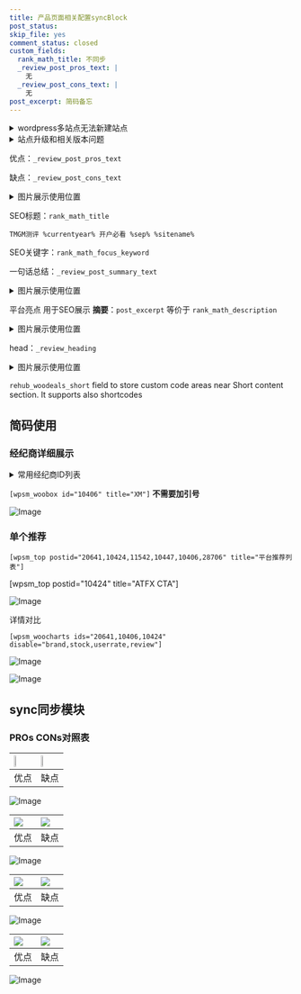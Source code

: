```yaml
---
title: 产品页面相关配置syncBlock
post_status: 
skip_file: yes
comment_status: closed
custom_fields:
  rank_math_title: 不同步
  _review_post_pros_text: |
    无
  _review_post_cons_text: |
    无
post_excerpt: 简码备忘
---
```

<details><summary>wordpress多站点无法新建站点</summary>

<li>和报错需要清理cookies一样的原因</li>
<li>wp-config.php里面<code>define( 'SUBDOMAIN_INSTALL', false );//子域名安装</code></li>
<li>新建子站点是用<code>define( 'SUBDOMAIN_INSTALL', true);//子域名安装</code> 完成以后，改成<code>false</code></li>
</details>

<details><summary>站点升级和相关版本问题</summary>

<p>wordpress：5.9.9
woocommerce：7.5.1
出现问题的地方：主题选项里面>><strong>Product layout >>compact style</strong></p>
<p>如何出现没有用过的字段 导致无法保存。先导出配置 然后进行修改，后面再次恢复即可。</p>
<p>出现部分字段无法显示时，需要返回默认布局后，对产品进行保存就好了。</p>
<p></p>
</details>

优点：`_review_post_pros_text`

缺点：`_review_post_cons_text`

<details><summary>图片展示使用位置</summary>

<img src="https://prod-files-secure.s3.us-west-2.amazonaws.com/39ed1227-6d7d-4570-be36-9ccd4a2c4241/f51d3d83-55d4-4bdf-9604-f37ec77ab556/Untitled.png?X-Amz-Algorithm=AWS4-HMAC-SHA256&X-Amz-Content-Sha256=UNSIGNED-PAYLOAD&X-Amz-Credential=ASIAZI2LB466RUIRBXJJ%2F20250522%2Fus-west-2%2Fs3%2Faws4_request&X-Amz-Date=20250522T225522Z&X-Amz-Expires=3600&X-Amz-Security-Token=IQoJb3JpZ2luX2VjECYaCXVzLXdlc3QtMiJHMEUCIEJOB9l7lfQXIhRyJbNfnK0yWU1rkXRkjCjWFIBP%2BBtcAiEAozKf6EWVUyDoUEf5j24HhLjwl%2FwjimfDSbG%2BWYMPDxUqiAQI3%2F%2F%2F%2F%2F%2F%2F%2F%2F%2F%2FARAAGgw2Mzc0MjMxODM4MDUiDEhPVhpZSwmfnVNp5ircA93Z7F1bAQ2%2BSvtwuvlDBZw0y5WJZji%2FFT9b2pK%2FIE3IrRW2KRBhm%2ByZVgiXMWOPURN8B0gQ3m9s0pTsORnL6oW6ZY4P6XHZa4xXUckbVXvetiZx%2BRAB2FkuemydRqmn43DgGEAmfY%2FBBR6a6Wz7%2FXKrd2djLvZRS3FPcZvn3Mp4MAq8D%2Br7%2FQNKRwj47T%2BBeKdGsBSPJnkqOU8jLJZ1jbv9V6j3mZ9IVPMRDRFnpmu8JgSQg0BMGxCzfZZ3Sh7L9ipyE5od8nGFVS39q3uLXyi4zQltLhnQxu5zCgcBzLA1JS1z2%2Boi521rW3eLcIvS8EB2QC25HfGDlF5hVCDJyvwGWNqyy1oyo%2BiIf0nuXLGynOEN0%2BwwDUpEq2tf0U21mHIsqwEU1W4FKLo2ZP%2FtPcjsuGofobyk6TwsjNUh0JU9s1oWwQanXGeclnPUEcHcQfLR3tJbj4RYeM5X2sND9zIcSaru5Rs8pRfQYLAFUDtq%2BThlXK4Rb%2B3ubPNS2ChYcr2NO0mjSF%2BOpgt0%2BXV4FyHzfAdQsIlFxmQpHytqnYXzD%2BEhMBQ%2BFjzgbiPVIbBoHIrnAucnvc9gDxzGnSj7SR0kwwnT7zC5MsJwSghG%2BqU66QaJzlliDsASn6rEMNKtvsEGOqUB3OyD4xRvylbHuarrMzMANUSQjP6tqTrxqylqV5Bhc7X2fpID%2FnjDzIck9ckbBESimZDQOxOlrwXv44PJtbEJKsQbZD7E57bqjYky7giUH%2FlB4oKRzP4qynU3V5xW6vf6Tin%2BU4IhmyD4qfbjYColrvL9OunMY3uZTKJZGi2bPtnfde3cFP2u3ULEqKA9eKBNX4iKz6pXbGb49UXkhXLnIcOe6IFL&X-Amz-Signature=b2c6eae01b48fa0ea061c312f448beb455373a717a5092faee0acf54e0bcd1db&X-Amz-SignedHeaders=host&x-id=GetObject" alt="Image">
</details>

SEO标题：`rank_math_title`

`TMGM测评 %currentyear% 开户必看 %sep% %sitename%`

SEO关键字：`rank_math_focus_keyword`

一句话总结：`_review_post_summary_text`

<details><summary>图片展示使用位置</summary>

<img src="https://prod-files-secure.s3.us-west-2.amazonaws.com/39ed1227-6d7d-4570-be36-9ccd4a2c4241/4b96a922-296c-4f4e-8630-d1c870cbce01/Untitled.png?X-Amz-Algorithm=AWS4-HMAC-SHA256&X-Amz-Content-Sha256=UNSIGNED-PAYLOAD&X-Amz-Credential=ASIAZI2LB4662YTPEVQF%2F20250522%2Fus-west-2%2Fs3%2Faws4_request&X-Amz-Date=20250522T225523Z&X-Amz-Expires=3600&X-Amz-Security-Token=IQoJb3JpZ2luX2VjECYaCXVzLXdlc3QtMiJHMEUCIQCq00oDEC%2BUdc3%2BjyAQUezM8bbiomXe%2FwaFxFYIOlbNQwIgKfmA%2BdxRG%2Ba%2Fd5HURThJgUnrMaFBdE3z6AcWzOCZNJwqiAQI3%2F%2F%2F%2F%2F%2F%2F%2F%2F%2F%2FARAAGgw2Mzc0MjMxODM4MDUiDPYxjrlPYmKGxlSw8ircAxYqan2lv%2FkbQtA7CKVMO8A96j7fiHrRHknw73sa9rqKn6uBF3CdCr6KFOtoiJXi%2B931L8STjIDcj5YGpHRETwBDTB1e3HV4SuaAHo1rrNsXBgVBkMlhLSdpm6metlZDdZtOTYb7LlOAeIHfOL%2BFFgO6OCihZDM7AcfwxmkbHaOCS35GB8Ejc3vl4pFCyCbD2OTVaox9o%2B6SQMwahQk5W0Mt2LynF00sKRV0jA3CnnoaYjDkHhbfY4h%2Bp2pBF7vrVkNhEyDkXh0ZeDMGCSbR6t834lvgVhhoXlPMhBsTqRhtUcqJkTFhSkZP4HpOzwgQ01e4NQaycKzDfh0DpqQSUYDA3fK2tjgrhJQmEGTet0tQzUfBJRFjf6DB8HHVOi7nehtQLOW484%2BaCe2xgPbiO7PAKXW3R585sHFDidp8LJHCkW73QXUBZDV0rr3i7HblDc%2BXs1vpX2rsu1MZifNFEETbvHz63tBkmw2aJgAeuckka3qyf%2FCAzbahTktNVPk%2FYjXuV7w6jwOBatpIGgvig60ypbphx02ozHiTuKLkwFoPTExg0P2xwusyNch3cqro4LFAnFcAVomg0gHLhVDBocnRPUC49TtV%2BKv%2BAA%2F5yFpIAfGYOoDrqPGOWI9rMN6tvsEGOqUBHfeuH4CV4VuGTbWlGoRirSWqj1wLsnvSrTT6M4zid0hmF8%2BQ8vbPu3DXXCIyUvUJNqdK6ya16fj13igTvnEuGnjtEXeRih35Bz5dnLcO1MXvDWsI%2BmPeWL7DpHSvYyFECBLXidVZp3OWqZu6DwQl8F%2FMtfnek4iKwLMyIW9gM0UWq2WpdrTI5T8AU24fy4Fc7vUWodguGWT9oE7YRyhzrUCkRwY5&X-Amz-Signature=891b7587b9212793fcb6aaa82857d27f6aa90c1e6c45f5adc8f4bc8b998cfd24&X-Amz-SignedHeaders=host&x-id=GetObject" alt="Image">
</details>

平台亮点 用于SEO展示 **摘要**：`post_excerpt`  等价于 `rank_math_description`

<details><summary>图片展示使用位置</summary>

<img src="https://prod-files-secure.s3.us-west-2.amazonaws.com/39ed1227-6d7d-4570-be36-9ccd4a2c4241/1ee11f63-b60a-4dfe-a7a7-d58ff23b5d88/Untitled.png?X-Amz-Algorithm=AWS4-HMAC-SHA256&X-Amz-Content-Sha256=UNSIGNED-PAYLOAD&X-Amz-Credential=ASIAZI2LB4662BRZAORW%2F20250522%2Fus-west-2%2Fs3%2Faws4_request&X-Amz-Date=20250522T225523Z&X-Amz-Expires=3600&X-Amz-Security-Token=IQoJb3JpZ2luX2VjECYaCXVzLXdlc3QtMiJHMEUCID0MFizRYghUpPqLT1yqneLh5UcSaLyhqoGmUASrN%2FvLAiEA5hHdB1HxGTqPMcSDuYXuj9rsg9rM3NOHO%2F%2B8nq6fhoAqiAQI3%2F%2F%2F%2F%2F%2F%2F%2F%2F%2F%2FARAAGgw2Mzc0MjMxODM4MDUiDO8CEEzgLSIj2hgCnircAzgx89AJsYoNxgVTUQrdLLBXAfO4frk6S%2F%2BCVaSM5y8zXKNPRAAr2qYpVkmiIWWgG0F0D4AyJ%2BO0YXnP5oCeCM1BPCP9Y%2FpkXCel%2FBHyYm5YuH67vs4KTcIzsp4gXY0hnq3E2egiOjrep3MV3dKAaQIYGI1wRTDGwQaV0SG8Znx%2BAry%2FF9PxYt5XhiuMJbNNHlgmNSKKYmxKiu3cdeAe6Q99tD1iZ5YKkCIOs1SsoqqweVYUFF2JxliXEnpIwYaOTuIRM1zOZbMAVfOtWzcUXlytr8nljZQ%2FxeCtXey5BtBjUkgYz6ZL%2FQNnnCAoFxx8EErGECN88q0JKKUCRGiaWeifhLc1BvWgaiwrH1GLkXgyMj1MHSkwFmO3yikmX91OToHD5xRLJ64ef6mQK0%2Bk%2BRsoRBA8cnXEAlMRtXaklGHbRBTbJ%2F%2BrFq%2BQYugEQplGo0QNSPb%2FiMKDScbRye6W1GtUwVZvj8rijMGwn6ltR3s%2FNwD3L1LWV%2Fm9sXpQD8SY3COm38ELNjx90BbG4%2B7vLhvI99%2Fdtmh8gJkb2Tkf3guzGxyc%2FAeupF3o6CNdnIpbt5XzmIL%2BBOADMfQ5YaafbqYB56qRdWZjS3wDfF45TblduE3icFFMMJB%2Fr0EBMLitvsEGOqUBPQxK%2BlJ%2F1dM%2Fp85Pl59T84%2FyiM25fgw%2B3iDyae6Bud8uhqPIqM5gLBy03jtIDjU6Qs2MzYyng%2FK7tbG0p9Vbi%2BUDmACMyJWFGOCpqRotl53jeB%2FFyH7%2B0qgujwLLNnpmz2vKglRpUZy3izbwZ%2Bq2TF1IspQFcOmrEgF56tHAUGlxEA01AOeov%2B3eZZUGUnHPN8mbJiq3LBqxnwoj0N86cp9DOUE%2B&X-Amz-Signature=7becb8e448297a7e8858e846eab31e628604f4841169d34c7cfa8d521597e7f5&X-Amz-SignedHeaders=host&x-id=GetObject" alt="Image">
<img src="https://prod-files-secure.s3.us-west-2.amazonaws.com/39ed1227-6d7d-4570-be36-9ccd4a2c4241/ad4118b5-78d8-4fbe-801e-3b29b5d99c01/Untitled.png?X-Amz-Algorithm=AWS4-HMAC-SHA256&X-Amz-Content-Sha256=UNSIGNED-PAYLOAD&X-Amz-Credential=ASIAZI2LB4662BRZAORW%2F20250522%2Fus-west-2%2Fs3%2Faws4_request&X-Amz-Date=20250522T225523Z&X-Amz-Expires=3600&X-Amz-Security-Token=IQoJb3JpZ2luX2VjECYaCXVzLXdlc3QtMiJHMEUCID0MFizRYghUpPqLT1yqneLh5UcSaLyhqoGmUASrN%2FvLAiEA5hHdB1HxGTqPMcSDuYXuj9rsg9rM3NOHO%2F%2B8nq6fhoAqiAQI3%2F%2F%2F%2F%2F%2F%2F%2F%2F%2F%2FARAAGgw2Mzc0MjMxODM4MDUiDO8CEEzgLSIj2hgCnircAzgx89AJsYoNxgVTUQrdLLBXAfO4frk6S%2F%2BCVaSM5y8zXKNPRAAr2qYpVkmiIWWgG0F0D4AyJ%2BO0YXnP5oCeCM1BPCP9Y%2FpkXCel%2FBHyYm5YuH67vs4KTcIzsp4gXY0hnq3E2egiOjrep3MV3dKAaQIYGI1wRTDGwQaV0SG8Znx%2BAry%2FF9PxYt5XhiuMJbNNHlgmNSKKYmxKiu3cdeAe6Q99tD1iZ5YKkCIOs1SsoqqweVYUFF2JxliXEnpIwYaOTuIRM1zOZbMAVfOtWzcUXlytr8nljZQ%2FxeCtXey5BtBjUkgYz6ZL%2FQNnnCAoFxx8EErGECN88q0JKKUCRGiaWeifhLc1BvWgaiwrH1GLkXgyMj1MHSkwFmO3yikmX91OToHD5xRLJ64ef6mQK0%2Bk%2BRsoRBA8cnXEAlMRtXaklGHbRBTbJ%2F%2BrFq%2BQYugEQplGo0QNSPb%2FiMKDScbRye6W1GtUwVZvj8rijMGwn6ltR3s%2FNwD3L1LWV%2Fm9sXpQD8SY3COm38ELNjx90BbG4%2B7vLhvI99%2Fdtmh8gJkb2Tkf3guzGxyc%2FAeupF3o6CNdnIpbt5XzmIL%2BBOADMfQ5YaafbqYB56qRdWZjS3wDfF45TblduE3icFFMMJB%2Fr0EBMLitvsEGOqUBPQxK%2BlJ%2F1dM%2Fp85Pl59T84%2FyiM25fgw%2B3iDyae6Bud8uhqPIqM5gLBy03jtIDjU6Qs2MzYyng%2FK7tbG0p9Vbi%2BUDmACMyJWFGOCpqRotl53jeB%2FFyH7%2B0qgujwLLNnpmz2vKglRpUZy3izbwZ%2Bq2TF1IspQFcOmrEgF56tHAUGlxEA01AOeov%2B3eZZUGUnHPN8mbJiq3LBqxnwoj0N86cp9DOUE%2B&X-Amz-Signature=e972267d9fb35f7d1aa53adf633815f8a6d64aab87e28c1dc78b77e3b3a93289&X-Amz-SignedHeaders=host&x-id=GetObject" alt="Image">
<img src="https://prod-files-secure.s3.us-west-2.amazonaws.com/39ed1227-6d7d-4570-be36-9ccd4a2c4241/a38cf7c9-a79c-4b64-9e94-13589fe0758b/Untitled.png?X-Amz-Algorithm=AWS4-HMAC-SHA256&X-Amz-Content-Sha256=UNSIGNED-PAYLOAD&X-Amz-Credential=ASIAZI2LB4662BRZAORW%2F20250522%2Fus-west-2%2Fs3%2Faws4_request&X-Amz-Date=20250522T225523Z&X-Amz-Expires=3600&X-Amz-Security-Token=IQoJb3JpZ2luX2VjECYaCXVzLXdlc3QtMiJHMEUCID0MFizRYghUpPqLT1yqneLh5UcSaLyhqoGmUASrN%2FvLAiEA5hHdB1HxGTqPMcSDuYXuj9rsg9rM3NOHO%2F%2B8nq6fhoAqiAQI3%2F%2F%2F%2F%2F%2F%2F%2F%2F%2F%2FARAAGgw2Mzc0MjMxODM4MDUiDO8CEEzgLSIj2hgCnircAzgx89AJsYoNxgVTUQrdLLBXAfO4frk6S%2F%2BCVaSM5y8zXKNPRAAr2qYpVkmiIWWgG0F0D4AyJ%2BO0YXnP5oCeCM1BPCP9Y%2FpkXCel%2FBHyYm5YuH67vs4KTcIzsp4gXY0hnq3E2egiOjrep3MV3dKAaQIYGI1wRTDGwQaV0SG8Znx%2BAry%2FF9PxYt5XhiuMJbNNHlgmNSKKYmxKiu3cdeAe6Q99tD1iZ5YKkCIOs1SsoqqweVYUFF2JxliXEnpIwYaOTuIRM1zOZbMAVfOtWzcUXlytr8nljZQ%2FxeCtXey5BtBjUkgYz6ZL%2FQNnnCAoFxx8EErGECN88q0JKKUCRGiaWeifhLc1BvWgaiwrH1GLkXgyMj1MHSkwFmO3yikmX91OToHD5xRLJ64ef6mQK0%2Bk%2BRsoRBA8cnXEAlMRtXaklGHbRBTbJ%2F%2BrFq%2BQYugEQplGo0QNSPb%2FiMKDScbRye6W1GtUwVZvj8rijMGwn6ltR3s%2FNwD3L1LWV%2Fm9sXpQD8SY3COm38ELNjx90BbG4%2B7vLhvI99%2Fdtmh8gJkb2Tkf3guzGxyc%2FAeupF3o6CNdnIpbt5XzmIL%2BBOADMfQ5YaafbqYB56qRdWZjS3wDfF45TblduE3icFFMMJB%2Fr0EBMLitvsEGOqUBPQxK%2BlJ%2F1dM%2Fp85Pl59T84%2FyiM25fgw%2B3iDyae6Bud8uhqPIqM5gLBy03jtIDjU6Qs2MzYyng%2FK7tbG0p9Vbi%2BUDmACMyJWFGOCpqRotl53jeB%2FFyH7%2B0qgujwLLNnpmz2vKglRpUZy3izbwZ%2Bq2TF1IspQFcOmrEgF56tHAUGlxEA01AOeov%2B3eZZUGUnHPN8mbJiq3LBqxnwoj0N86cp9DOUE%2B&X-Amz-Signature=a411319bd6a3a069019f2219b506c441a9386229e813d60b3cf4c5f44ef125e2&X-Amz-SignedHeaders=host&x-id=GetObject" alt="Image">
<img src="https://prod-files-secure.s3.us-west-2.amazonaws.com/39ed1227-6d7d-4570-be36-9ccd4a2c4241/7da6fc1e-d2ac-42ae-8c75-cb5749aa18f6/Untitled.png?X-Amz-Algorithm=AWS4-HMAC-SHA256&X-Amz-Content-Sha256=UNSIGNED-PAYLOAD&X-Amz-Credential=ASIAZI2LB4662BRZAORW%2F20250522%2Fus-west-2%2Fs3%2Faws4_request&X-Amz-Date=20250522T225523Z&X-Amz-Expires=3600&X-Amz-Security-Token=IQoJb3JpZ2luX2VjECYaCXVzLXdlc3QtMiJHMEUCID0MFizRYghUpPqLT1yqneLh5UcSaLyhqoGmUASrN%2FvLAiEA5hHdB1HxGTqPMcSDuYXuj9rsg9rM3NOHO%2F%2B8nq6fhoAqiAQI3%2F%2F%2F%2F%2F%2F%2F%2F%2F%2F%2FARAAGgw2Mzc0MjMxODM4MDUiDO8CEEzgLSIj2hgCnircAzgx89AJsYoNxgVTUQrdLLBXAfO4frk6S%2F%2BCVaSM5y8zXKNPRAAr2qYpVkmiIWWgG0F0D4AyJ%2BO0YXnP5oCeCM1BPCP9Y%2FpkXCel%2FBHyYm5YuH67vs4KTcIzsp4gXY0hnq3E2egiOjrep3MV3dKAaQIYGI1wRTDGwQaV0SG8Znx%2BAry%2FF9PxYt5XhiuMJbNNHlgmNSKKYmxKiu3cdeAe6Q99tD1iZ5YKkCIOs1SsoqqweVYUFF2JxliXEnpIwYaOTuIRM1zOZbMAVfOtWzcUXlytr8nljZQ%2FxeCtXey5BtBjUkgYz6ZL%2FQNnnCAoFxx8EErGECN88q0JKKUCRGiaWeifhLc1BvWgaiwrH1GLkXgyMj1MHSkwFmO3yikmX91OToHD5xRLJ64ef6mQK0%2Bk%2BRsoRBA8cnXEAlMRtXaklGHbRBTbJ%2F%2BrFq%2BQYugEQplGo0QNSPb%2FiMKDScbRye6W1GtUwVZvj8rijMGwn6ltR3s%2FNwD3L1LWV%2Fm9sXpQD8SY3COm38ELNjx90BbG4%2B7vLhvI99%2Fdtmh8gJkb2Tkf3guzGxyc%2FAeupF3o6CNdnIpbt5XzmIL%2BBOADMfQ5YaafbqYB56qRdWZjS3wDfF45TblduE3icFFMMJB%2Fr0EBMLitvsEGOqUBPQxK%2BlJ%2F1dM%2Fp85Pl59T84%2FyiM25fgw%2B3iDyae6Bud8uhqPIqM5gLBy03jtIDjU6Qs2MzYyng%2FK7tbG0p9Vbi%2BUDmACMyJWFGOCpqRotl53jeB%2FFyH7%2B0qgujwLLNnpmz2vKglRpUZy3izbwZ%2Bq2TF1IspQFcOmrEgF56tHAUGlxEA01AOeov%2B3eZZUGUnHPN8mbJiq3LBqxnwoj0N86cp9DOUE%2B&X-Amz-Signature=c2538309b42afb09fd8b3d86da2ba99b9c9afdab5bdcb5fcc14bcf8f077aab34&X-Amz-SignedHeaders=host&x-id=GetObject" alt="Image">
<img src="https://prod-files-secure.s3.us-west-2.amazonaws.com/39ed1227-6d7d-4570-be36-9ccd4a2c4241/7e97f40a-eaee-47f5-b2f9-475f96808fa7/Untitled.png?X-Amz-Algorithm=AWS4-HMAC-SHA256&X-Amz-Content-Sha256=UNSIGNED-PAYLOAD&X-Amz-Credential=ASIAZI2LB4662BRZAORW%2F20250522%2Fus-west-2%2Fs3%2Faws4_request&X-Amz-Date=20250522T225523Z&X-Amz-Expires=3600&X-Amz-Security-Token=IQoJb3JpZ2luX2VjECYaCXVzLXdlc3QtMiJHMEUCID0MFizRYghUpPqLT1yqneLh5UcSaLyhqoGmUASrN%2FvLAiEA5hHdB1HxGTqPMcSDuYXuj9rsg9rM3NOHO%2F%2B8nq6fhoAqiAQI3%2F%2F%2F%2F%2F%2F%2F%2F%2F%2F%2FARAAGgw2Mzc0MjMxODM4MDUiDO8CEEzgLSIj2hgCnircAzgx89AJsYoNxgVTUQrdLLBXAfO4frk6S%2F%2BCVaSM5y8zXKNPRAAr2qYpVkmiIWWgG0F0D4AyJ%2BO0YXnP5oCeCM1BPCP9Y%2FpkXCel%2FBHyYm5YuH67vs4KTcIzsp4gXY0hnq3E2egiOjrep3MV3dKAaQIYGI1wRTDGwQaV0SG8Znx%2BAry%2FF9PxYt5XhiuMJbNNHlgmNSKKYmxKiu3cdeAe6Q99tD1iZ5YKkCIOs1SsoqqweVYUFF2JxliXEnpIwYaOTuIRM1zOZbMAVfOtWzcUXlytr8nljZQ%2FxeCtXey5BtBjUkgYz6ZL%2FQNnnCAoFxx8EErGECN88q0JKKUCRGiaWeifhLc1BvWgaiwrH1GLkXgyMj1MHSkwFmO3yikmX91OToHD5xRLJ64ef6mQK0%2Bk%2BRsoRBA8cnXEAlMRtXaklGHbRBTbJ%2F%2BrFq%2BQYugEQplGo0QNSPb%2FiMKDScbRye6W1GtUwVZvj8rijMGwn6ltR3s%2FNwD3L1LWV%2Fm9sXpQD8SY3COm38ELNjx90BbG4%2B7vLhvI99%2Fdtmh8gJkb2Tkf3guzGxyc%2FAeupF3o6CNdnIpbt5XzmIL%2BBOADMfQ5YaafbqYB56qRdWZjS3wDfF45TblduE3icFFMMJB%2Fr0EBMLitvsEGOqUBPQxK%2BlJ%2F1dM%2Fp85Pl59T84%2FyiM25fgw%2B3iDyae6Bud8uhqPIqM5gLBy03jtIDjU6Qs2MzYyng%2FK7tbG0p9Vbi%2BUDmACMyJWFGOCpqRotl53jeB%2FFyH7%2B0qgujwLLNnpmz2vKglRpUZy3izbwZ%2Bq2TF1IspQFcOmrEgF56tHAUGlxEA01AOeov%2B3eZZUGUnHPN8mbJiq3LBqxnwoj0N86cp9DOUE%2B&X-Amz-Signature=4415c2da03cd2722cbe1ef690177c65abf7145c9d08341350c43c931bc61cb0a&X-Amz-SignedHeaders=host&x-id=GetObject" alt="Image">
</details>

head：`_review_heading`

<details><summary>图片展示使用位置</summary>

<img src="https://prod-files-secure.s3.us-west-2.amazonaws.com/39ed1227-6d7d-4570-be36-9ccd4a2c4241/3a4650ad-9887-415c-889a-edd51fa54f27/Untitled.png?X-Amz-Algorithm=AWS4-HMAC-SHA256&X-Amz-Content-Sha256=UNSIGNED-PAYLOAD&X-Amz-Credential=ASIAZI2LB4663LXM6NZW%2F20250522%2Fus-west-2%2Fs3%2Faws4_request&X-Amz-Date=20250522T225523Z&X-Amz-Expires=3600&X-Amz-Security-Token=IQoJb3JpZ2luX2VjECYaCXVzLXdlc3QtMiJHMEUCIQDWeArgZMsaHjEDjGoR%2B40rX0WTbmaj29IjvPGu%2B5vm7QIgC4j3eQcTqIBJld7SysbugX%2B9xpRwsSOJuxhLnQgmw24qiAQI3%2F%2F%2F%2F%2F%2F%2F%2F%2F%2F%2FARAAGgw2Mzc0MjMxODM4MDUiDHxeRPwK53TTxlAUNSrcAzN9qSPiq%2F9Fo0bw%2FhAdeCENk0tc3iMpf7hsaD1Szr1arLSJGbyCnQyAKIlkJ0wmW5Pd%2FpmXkxh%2BB8A%2F3k2B3S0H%2Fz8oc38e5G3zxbBKfPpe%2B5KzuPXFue3oVi7l2Gs6k5%2FJQZWNqPGX8OYfSaKMg4ADxfVflx1Obq5V67UnlgDhst3pAtqmE1RWhTmBA9ZMVqsC%2F%2BimHZ4c0%2FRiILcS%2B6pTGfp2Nal%2FIR3773utAEXMQYVGmWmHgRzgvXIeQozYxVJo8k8wL%2BcZi92NM8RonjUAFCJk2wLiYo8IH8qn24IlHA1Qr649KobLk411DcKIvm%2FTwg0SupvZyMncoJtoXRfJf9txCPJ9lgHCtfykPVIES7epGGHYA86R7QSBecXB21j774o1XBcKgHTttf4%2BdwiIQuYAf9RjiDLcZ24iQqg0rwlw9wl%2FGO%2F8X2EaDJKBOPc8%2B3Dp3geUAMJaYGMxsbhazSHCtpbSAw7kWcYwH0jWrnCrnpEOou59B6SLT6%2Bn9yA2rOqwY0EDH%2BB1Kj9GfCLQYqZLXb7bIPtGc8Cs%2BO%2FjMPw%2Fu7rHBOYiJDxyqsZdRy7n7hhIdfppwtOr71Q8LfM0WHp4SJkG7wfrYX2zYxojVhGCYJ%2BuzTd6X%2B8TMLmuvsEGOqUBrjmk8yS3diQeqW1X4WBRY2sCYAcWmBnB0zVEZWDx96fpe2ZLd%2BJjEF3M8D2ifv%2FmC4ivTfBrJ%2FsbCbZz9Nkxx%2FVM37X4epq4AHYa4T69raKylHxZuNcgJsw6SJ1b8iHo61kOubH1bRLgE4mJZ05fJnFHxQlnbmjFs3wnMCWHTkND4fFrREL1afh%2Fjpc1XYivikYpWOwUbLoDB1xA7ZXVy858LU6q&X-Amz-Signature=3c73805626e0db704c8263097a7e976b6137839c71f78ee838284eeb4b0079b0&X-Amz-SignedHeaders=host&x-id=GetObject" alt="Image">
</details>

`rehub_woodeals_short`	field to store custom code areas near Short content section. It supports also shortcodes



## 简码使用

### 经纪商详细展示

<details><summary>常用经纪商ID列表</summary>

<pre><code class="php">嘉盛 ===> 20641  [wpsm_woobox id="20641" title="嘉盛"]
易信easymarkets ===> 11542  [wpsm_woobox id="11542" title="易信easymarkets"]
ATFX外汇 ===> 10424  [wpsm_woobox id="10424" title="ATFX"]
XM ===> 10406  [wpsm_woobox id="10406" title="XM"]
TMGM ===> 29622  [wpsm_woobox id="29622" title="TMGM"]
HYCM ===> 10447  [wpsm_woobox id="10447" title="HYCM"]
fpmarkets澳福外汇 ===> 20639  [wpsm_woobox id="20639" title="fpmarkets澳福外汇"]</code></pre>
</details>

`[wpsm_woobox id="10406" title="XM"]` **不需要加引号**

![Image](https://prod-files-secure.s3.us-west-2.amazonaws.com/39ed1227-6d7d-4570-be36-9ccd4a2c4241/4f898f9d-0fa7-4e43-acd3-ac6bc7be575a/Untitled.png?X-Amz-Algorithm=AWS4-HMAC-SHA256&X-Amz-Content-Sha256=UNSIGNED-PAYLOAD&X-Amz-Credential=ASIAZI2LB466SSLRIRT6%2F20250522%2Fus-west-2%2Fs3%2Faws4_request&X-Amz-Date=20250522T225520Z&X-Amz-Expires=3600&X-Amz-Security-Token=IQoJb3JpZ2luX2VjECYaCXVzLXdlc3QtMiJHMEUCIQDfqXzuaj5Q1jIfjY3fzSsIzRtimypilk08WIPNnW%2BJOQIgL%2B%2FBuk3tl2mthzYRLBwwJR4qFESbobiBNdbeRGAlYgUqiAQI3%2F%2F%2F%2F%2F%2F%2F%2F%2F%2F%2FARAAGgw2Mzc0MjMxODM4MDUiDIfCbblpEodtvkI8BircA1hHHGfVXrL2URQMsI2ivpXvsf9AaCbXxNfGhuLl2sdo%2FVvsPJTp40DeFktDWLh7N%2BVysdClBsWs0eQ7l9cv7bzOmok7Lhrv634fNjTb6qW6FwpO%2BpvPMrBgypKF%2BwsBhOnQY0vOnj6aLaMHY%2BdV8e1ZKta4FLyQDJ6IJlqGnHhv5A%2Fn2bYMyQpqYkX047sHjEz3MVNRAixsXc2xqNvq6FpV1rYGMJY%2BNWVCA84tkEXpmeaUeDdIqHvFJeFmGbUol7zhVzX0eaGp3vcCNCot42vWLx4cR9ijwaFs2%2F73Zjvzx%2Bq7Q4OgOP1UL44FHWbih69X5dWwTzAo8gS32dQStF6BIkKCgT1BwkACFCEyFjE2XEplADsFGw5MxlpmXnwkMg8de7L2Biw0P%2Fx77q6VpWeDCKVQYRCJe5KaepD5JWIvvVyz31ovUw9m0NjidQON9ZTW5PFOEBPzZZTLJTYOdGs%2Bv7ZMrB92fzPOGX%2F%2FAnb1KmH7Wu%2FmJasM3%2FVdFjFgNIKwhY5Spxqrbw%2BZUcc2saokFPTjHhD6o1z5xztFHLshS5AlM8cOycOfzYtsk7FPswyp3fIMf1nU6%2BpMYypGsvnSmYTa%2F2HK6I6%2BpJYSGncplfycBVHIvv1C1o9VMMKtvsEGOqUBDDteyi0fbdK2V6JnxOXzgs3lvIuGlgLUFc4khzQOkWHzxeKB6iHSCUuREPzsLWCsN4KPx76Vw2HReKKXGFggYJSYMRLyaoCXRk5428BhhOjvb0bRVeV%2FAh0xfXgfSXIiQO5LP7nSJ3ANmwpu7RriVKiCn7sUpeengYQcesZdU6tQflJ3j9jiRArLwB4hcerS4c08fAO0Ny54bv23UCAG3qbR49Zj&X-Amz-Signature=1ba4978f5e90419f22bfdb21ffaeef4291ffe4c250217a50f17d5a99b8f181ff&X-Amz-SignedHeaders=host&x-id=GetObject)

### 单个推荐
`[wpsm_top postid="20641,10424,11542,10447,10406,28706" title="平台推荐列表"]`

[wpsm_top postid="10424" title="ATFX CTA"]

![Image](https://prod-files-secure.s3.us-west-2.amazonaws.com/39ed1227-6d7d-4570-be36-9ccd4a2c4241/5ac620dc-51a8-48b6-b55d-91f47299193c/Untitled.png?X-Amz-Algorithm=AWS4-HMAC-SHA256&X-Amz-Content-Sha256=UNSIGNED-PAYLOAD&X-Amz-Credential=ASIAZI2LB466SSLRIRT6%2F20250522%2Fus-west-2%2Fs3%2Faws4_request&X-Amz-Date=20250522T225520Z&X-Amz-Expires=3600&X-Amz-Security-Token=IQoJb3JpZ2luX2VjECYaCXVzLXdlc3QtMiJHMEUCIQDfqXzuaj5Q1jIfjY3fzSsIzRtimypilk08WIPNnW%2BJOQIgL%2B%2FBuk3tl2mthzYRLBwwJR4qFESbobiBNdbeRGAlYgUqiAQI3%2F%2F%2F%2F%2F%2F%2F%2F%2F%2F%2FARAAGgw2Mzc0MjMxODM4MDUiDIfCbblpEodtvkI8BircA1hHHGfVXrL2URQMsI2ivpXvsf9AaCbXxNfGhuLl2sdo%2FVvsPJTp40DeFktDWLh7N%2BVysdClBsWs0eQ7l9cv7bzOmok7Lhrv634fNjTb6qW6FwpO%2BpvPMrBgypKF%2BwsBhOnQY0vOnj6aLaMHY%2BdV8e1ZKta4FLyQDJ6IJlqGnHhv5A%2Fn2bYMyQpqYkX047sHjEz3MVNRAixsXc2xqNvq6FpV1rYGMJY%2BNWVCA84tkEXpmeaUeDdIqHvFJeFmGbUol7zhVzX0eaGp3vcCNCot42vWLx4cR9ijwaFs2%2F73Zjvzx%2Bq7Q4OgOP1UL44FHWbih69X5dWwTzAo8gS32dQStF6BIkKCgT1BwkACFCEyFjE2XEplADsFGw5MxlpmXnwkMg8de7L2Biw0P%2Fx77q6VpWeDCKVQYRCJe5KaepD5JWIvvVyz31ovUw9m0NjidQON9ZTW5PFOEBPzZZTLJTYOdGs%2Bv7ZMrB92fzPOGX%2F%2FAnb1KmH7Wu%2FmJasM3%2FVdFjFgNIKwhY5Spxqrbw%2BZUcc2saokFPTjHhD6o1z5xztFHLshS5AlM8cOycOfzYtsk7FPswyp3fIMf1nU6%2BpMYypGsvnSmYTa%2F2HK6I6%2BpJYSGncplfycBVHIvv1C1o9VMMKtvsEGOqUBDDteyi0fbdK2V6JnxOXzgs3lvIuGlgLUFc4khzQOkWHzxeKB6iHSCUuREPzsLWCsN4KPx76Vw2HReKKXGFggYJSYMRLyaoCXRk5428BhhOjvb0bRVeV%2FAh0xfXgfSXIiQO5LP7nSJ3ANmwpu7RriVKiCn7sUpeengYQcesZdU6tQflJ3j9jiRArLwB4hcerS4c08fAO0Ny54bv23UCAG3qbR49Zj&X-Amz-Signature=b9ba14d476a84030fac885a17cbff59c65794f46e91343780b33707d972ce03d&X-Amz-SignedHeaders=host&x-id=GetObject)

详情对比

`[wpsm_woocharts ids="20641,10406,10424" disable="brand,stock,userrate,review"]`

![Image](https://prod-files-secure.s3.us-west-2.amazonaws.com/39ed1227-6d7d-4570-be36-9ccd4a2c4241/bf3ba45f-b9f3-4295-8aef-b4a495fd25f4/Untitled.png?X-Amz-Algorithm=AWS4-HMAC-SHA256&X-Amz-Content-Sha256=UNSIGNED-PAYLOAD&X-Amz-Credential=ASIAZI2LB466SSLRIRT6%2F20250522%2Fus-west-2%2Fs3%2Faws4_request&X-Amz-Date=20250522T225520Z&X-Amz-Expires=3600&X-Amz-Security-Token=IQoJb3JpZ2luX2VjECYaCXVzLXdlc3QtMiJHMEUCIQDfqXzuaj5Q1jIfjY3fzSsIzRtimypilk08WIPNnW%2BJOQIgL%2B%2FBuk3tl2mthzYRLBwwJR4qFESbobiBNdbeRGAlYgUqiAQI3%2F%2F%2F%2F%2F%2F%2F%2F%2F%2F%2FARAAGgw2Mzc0MjMxODM4MDUiDIfCbblpEodtvkI8BircA1hHHGfVXrL2URQMsI2ivpXvsf9AaCbXxNfGhuLl2sdo%2FVvsPJTp40DeFktDWLh7N%2BVysdClBsWs0eQ7l9cv7bzOmok7Lhrv634fNjTb6qW6FwpO%2BpvPMrBgypKF%2BwsBhOnQY0vOnj6aLaMHY%2BdV8e1ZKta4FLyQDJ6IJlqGnHhv5A%2Fn2bYMyQpqYkX047sHjEz3MVNRAixsXc2xqNvq6FpV1rYGMJY%2BNWVCA84tkEXpmeaUeDdIqHvFJeFmGbUol7zhVzX0eaGp3vcCNCot42vWLx4cR9ijwaFs2%2F73Zjvzx%2Bq7Q4OgOP1UL44FHWbih69X5dWwTzAo8gS32dQStF6BIkKCgT1BwkACFCEyFjE2XEplADsFGw5MxlpmXnwkMg8de7L2Biw0P%2Fx77q6VpWeDCKVQYRCJe5KaepD5JWIvvVyz31ovUw9m0NjidQON9ZTW5PFOEBPzZZTLJTYOdGs%2Bv7ZMrB92fzPOGX%2F%2FAnb1KmH7Wu%2FmJasM3%2FVdFjFgNIKwhY5Spxqrbw%2BZUcc2saokFPTjHhD6o1z5xztFHLshS5AlM8cOycOfzYtsk7FPswyp3fIMf1nU6%2BpMYypGsvnSmYTa%2F2HK6I6%2BpJYSGncplfycBVHIvv1C1o9VMMKtvsEGOqUBDDteyi0fbdK2V6JnxOXzgs3lvIuGlgLUFc4khzQOkWHzxeKB6iHSCUuREPzsLWCsN4KPx76Vw2HReKKXGFggYJSYMRLyaoCXRk5428BhhOjvb0bRVeV%2FAh0xfXgfSXIiQO5LP7nSJ3ANmwpu7RriVKiCn7sUpeengYQcesZdU6tQflJ3j9jiRArLwB4hcerS4c08fAO0Ny54bv23UCAG3qbR49Zj&X-Amz-Signature=4ea10299ceb3b45461c87a24cc1b81643f1763f2e25ad9d950fa8416d88750fd&X-Amz-SignedHeaders=host&x-id=GetObject)

![Image](https://prod-files-secure.s3.us-west-2.amazonaws.com/39ed1227-6d7d-4570-be36-9ccd4a2c4241/30bc56ef-f383-4b48-9768-2ebc9e436ec0/Untitled.png?X-Amz-Algorithm=AWS4-HMAC-SHA256&X-Amz-Content-Sha256=UNSIGNED-PAYLOAD&X-Amz-Credential=ASIAZI2LB466SSLRIRT6%2F20250522%2Fus-west-2%2Fs3%2Faws4_request&X-Amz-Date=20250522T225520Z&X-Amz-Expires=3600&X-Amz-Security-Token=IQoJb3JpZ2luX2VjECYaCXVzLXdlc3QtMiJHMEUCIQDfqXzuaj5Q1jIfjY3fzSsIzRtimypilk08WIPNnW%2BJOQIgL%2B%2FBuk3tl2mthzYRLBwwJR4qFESbobiBNdbeRGAlYgUqiAQI3%2F%2F%2F%2F%2F%2F%2F%2F%2F%2F%2FARAAGgw2Mzc0MjMxODM4MDUiDIfCbblpEodtvkI8BircA1hHHGfVXrL2URQMsI2ivpXvsf9AaCbXxNfGhuLl2sdo%2FVvsPJTp40DeFktDWLh7N%2BVysdClBsWs0eQ7l9cv7bzOmok7Lhrv634fNjTb6qW6FwpO%2BpvPMrBgypKF%2BwsBhOnQY0vOnj6aLaMHY%2BdV8e1ZKta4FLyQDJ6IJlqGnHhv5A%2Fn2bYMyQpqYkX047sHjEz3MVNRAixsXc2xqNvq6FpV1rYGMJY%2BNWVCA84tkEXpmeaUeDdIqHvFJeFmGbUol7zhVzX0eaGp3vcCNCot42vWLx4cR9ijwaFs2%2F73Zjvzx%2Bq7Q4OgOP1UL44FHWbih69X5dWwTzAo8gS32dQStF6BIkKCgT1BwkACFCEyFjE2XEplADsFGw5MxlpmXnwkMg8de7L2Biw0P%2Fx77q6VpWeDCKVQYRCJe5KaepD5JWIvvVyz31ovUw9m0NjidQON9ZTW5PFOEBPzZZTLJTYOdGs%2Bv7ZMrB92fzPOGX%2F%2FAnb1KmH7Wu%2FmJasM3%2FVdFjFgNIKwhY5Spxqrbw%2BZUcc2saokFPTjHhD6o1z5xztFHLshS5AlM8cOycOfzYtsk7FPswyp3fIMf1nU6%2BpMYypGsvnSmYTa%2F2HK6I6%2BpJYSGncplfycBVHIvv1C1o9VMMKtvsEGOqUBDDteyi0fbdK2V6JnxOXzgs3lvIuGlgLUFc4khzQOkWHzxeKB6iHSCUuREPzsLWCsN4KPx76Vw2HReKKXGFggYJSYMRLyaoCXRk5428BhhOjvb0bRVeV%2FAh0xfXgfSXIiQO5LP7nSJ3ANmwpu7RriVKiCn7sUpeengYQcesZdU6tQflJ3j9jiRArLwB4hcerS4c08fAO0Ny54bv23UCAG3qbR49Zj&X-Amz-Signature=85ae39e03d5c2e3d1a91d0b9bf4ab8086670f1972711257f87a6d20cbc49958a&X-Amz-SignedHeaders=host&x-id=GetObject)

## sync同步模块

### PROs CONs对照表

| <img src="https://cdn.ifttt.fun/gh/jarlin8/OSS@main/icons/customize/pros.svg" height="auto" width="37.3%"> | <img src="https://cdn.ifttt.fun/gh/jarlin8/OSS@main/icons/customize/cons.svg" height="auto" width="28.8%"> |
| :--- | :--- |
| 优点 | 缺点 |

![Image](https://prod-files-secure.s3.us-west-2.amazonaws.com/39ed1227-6d7d-4570-be36-9ccd4a2c4241/8742b755-dfb5-4004-9a5f-d6e561664bd8/Untitled.png?X-Amz-Algorithm=AWS4-HMAC-SHA256&X-Amz-Content-Sha256=UNSIGNED-PAYLOAD&X-Amz-Credential=ASIAZI2LB466SSLRIRT6%2F20250522%2Fus-west-2%2Fs3%2Faws4_request&X-Amz-Date=20250522T225520Z&X-Amz-Expires=3600&X-Amz-Security-Token=IQoJb3JpZ2luX2VjECYaCXVzLXdlc3QtMiJHMEUCIQDfqXzuaj5Q1jIfjY3fzSsIzRtimypilk08WIPNnW%2BJOQIgL%2B%2FBuk3tl2mthzYRLBwwJR4qFESbobiBNdbeRGAlYgUqiAQI3%2F%2F%2F%2F%2F%2F%2F%2F%2F%2F%2FARAAGgw2Mzc0MjMxODM4MDUiDIfCbblpEodtvkI8BircA1hHHGfVXrL2URQMsI2ivpXvsf9AaCbXxNfGhuLl2sdo%2FVvsPJTp40DeFktDWLh7N%2BVysdClBsWs0eQ7l9cv7bzOmok7Lhrv634fNjTb6qW6FwpO%2BpvPMrBgypKF%2BwsBhOnQY0vOnj6aLaMHY%2BdV8e1ZKta4FLyQDJ6IJlqGnHhv5A%2Fn2bYMyQpqYkX047sHjEz3MVNRAixsXc2xqNvq6FpV1rYGMJY%2BNWVCA84tkEXpmeaUeDdIqHvFJeFmGbUol7zhVzX0eaGp3vcCNCot42vWLx4cR9ijwaFs2%2F73Zjvzx%2Bq7Q4OgOP1UL44FHWbih69X5dWwTzAo8gS32dQStF6BIkKCgT1BwkACFCEyFjE2XEplADsFGw5MxlpmXnwkMg8de7L2Biw0P%2Fx77q6VpWeDCKVQYRCJe5KaepD5JWIvvVyz31ovUw9m0NjidQON9ZTW5PFOEBPzZZTLJTYOdGs%2Bv7ZMrB92fzPOGX%2F%2FAnb1KmH7Wu%2FmJasM3%2FVdFjFgNIKwhY5Spxqrbw%2BZUcc2saokFPTjHhD6o1z5xztFHLshS5AlM8cOycOfzYtsk7FPswyp3fIMf1nU6%2BpMYypGsvnSmYTa%2F2HK6I6%2BpJYSGncplfycBVHIvv1C1o9VMMKtvsEGOqUBDDteyi0fbdK2V6JnxOXzgs3lvIuGlgLUFc4khzQOkWHzxeKB6iHSCUuREPzsLWCsN4KPx76Vw2HReKKXGFggYJSYMRLyaoCXRk5428BhhOjvb0bRVeV%2FAh0xfXgfSXIiQO5LP7nSJ3ANmwpu7RriVKiCn7sUpeengYQcesZdU6tQflJ3j9jiRArLwB4hcerS4c08fAO0Ny54bv23UCAG3qbR49Zj&X-Amz-Signature=1af71a433cfa5bec9c514b908dfa0dfe7002b44feca15967a06356c1100b2158&X-Amz-SignedHeaders=host&x-id=GetObject)

| <img src="https://cdn.ifttt.fun/gh/jarlin8/OSS@main/icons/customize/pros1.svg" height="auto"> | <img src="https://cdn.ifttt.fun/gh/jarlin8/OSS@main/icons/customize/cons1.svg" height="auto"> |
| :--- | :--- |
| 优点 | 缺点 |

![Image](https://prod-files-secure.s3.us-west-2.amazonaws.com/39ed1227-6d7d-4570-be36-9ccd4a2c4241/806358f8-c9c4-4e17-bb35-c6c76a5397a5/Untitled.png?X-Amz-Algorithm=AWS4-HMAC-SHA256&X-Amz-Content-Sha256=UNSIGNED-PAYLOAD&X-Amz-Credential=ASIAZI2LB466SSLRIRT6%2F20250522%2Fus-west-2%2Fs3%2Faws4_request&X-Amz-Date=20250522T225520Z&X-Amz-Expires=3600&X-Amz-Security-Token=IQoJb3JpZ2luX2VjECYaCXVzLXdlc3QtMiJHMEUCIQDfqXzuaj5Q1jIfjY3fzSsIzRtimypilk08WIPNnW%2BJOQIgL%2B%2FBuk3tl2mthzYRLBwwJR4qFESbobiBNdbeRGAlYgUqiAQI3%2F%2F%2F%2F%2F%2F%2F%2F%2F%2F%2FARAAGgw2Mzc0MjMxODM4MDUiDIfCbblpEodtvkI8BircA1hHHGfVXrL2URQMsI2ivpXvsf9AaCbXxNfGhuLl2sdo%2FVvsPJTp40DeFktDWLh7N%2BVysdClBsWs0eQ7l9cv7bzOmok7Lhrv634fNjTb6qW6FwpO%2BpvPMrBgypKF%2BwsBhOnQY0vOnj6aLaMHY%2BdV8e1ZKta4FLyQDJ6IJlqGnHhv5A%2Fn2bYMyQpqYkX047sHjEz3MVNRAixsXc2xqNvq6FpV1rYGMJY%2BNWVCA84tkEXpmeaUeDdIqHvFJeFmGbUol7zhVzX0eaGp3vcCNCot42vWLx4cR9ijwaFs2%2F73Zjvzx%2Bq7Q4OgOP1UL44FHWbih69X5dWwTzAo8gS32dQStF6BIkKCgT1BwkACFCEyFjE2XEplADsFGw5MxlpmXnwkMg8de7L2Biw0P%2Fx77q6VpWeDCKVQYRCJe5KaepD5JWIvvVyz31ovUw9m0NjidQON9ZTW5PFOEBPzZZTLJTYOdGs%2Bv7ZMrB92fzPOGX%2F%2FAnb1KmH7Wu%2FmJasM3%2FVdFjFgNIKwhY5Spxqrbw%2BZUcc2saokFPTjHhD6o1z5xztFHLshS5AlM8cOycOfzYtsk7FPswyp3fIMf1nU6%2BpMYypGsvnSmYTa%2F2HK6I6%2BpJYSGncplfycBVHIvv1C1o9VMMKtvsEGOqUBDDteyi0fbdK2V6JnxOXzgs3lvIuGlgLUFc4khzQOkWHzxeKB6iHSCUuREPzsLWCsN4KPx76Vw2HReKKXGFggYJSYMRLyaoCXRk5428BhhOjvb0bRVeV%2FAh0xfXgfSXIiQO5LP7nSJ3ANmwpu7RriVKiCn7sUpeengYQcesZdU6tQflJ3j9jiRArLwB4hcerS4c08fAO0Ny54bv23UCAG3qbR49Zj&X-Amz-Signature=f2576e1db126d81db2a0ebc2924aff82b012cfc13e4ea08392e7052b12660c43&X-Amz-SignedHeaders=host&x-id=GetObject)

| <img src="https://cdn.ifttt.fun/gh/jarlin8/OSS@main/icons/customize/pros2.svg" height="auto"> | <img src="https://cdn.ifttt.fun/gh/jarlin8/OSS@main/icons/customize/cons2.svg" height="auto"> |
| :--- | :--- |
| 优点 | 缺点 |

![Image](https://prod-files-secure.s3.us-west-2.amazonaws.com/39ed1227-6d7d-4570-be36-9ccd4a2c4241/a9245ec9-70dd-4005-b534-0d54315fc5f3/Untitled.png?X-Amz-Algorithm=AWS4-HMAC-SHA256&X-Amz-Content-Sha256=UNSIGNED-PAYLOAD&X-Amz-Credential=ASIAZI2LB466SSLRIRT6%2F20250522%2Fus-west-2%2Fs3%2Faws4_request&X-Amz-Date=20250522T225520Z&X-Amz-Expires=3600&X-Amz-Security-Token=IQoJb3JpZ2luX2VjECYaCXVzLXdlc3QtMiJHMEUCIQDfqXzuaj5Q1jIfjY3fzSsIzRtimypilk08WIPNnW%2BJOQIgL%2B%2FBuk3tl2mthzYRLBwwJR4qFESbobiBNdbeRGAlYgUqiAQI3%2F%2F%2F%2F%2F%2F%2F%2F%2F%2F%2FARAAGgw2Mzc0MjMxODM4MDUiDIfCbblpEodtvkI8BircA1hHHGfVXrL2URQMsI2ivpXvsf9AaCbXxNfGhuLl2sdo%2FVvsPJTp40DeFktDWLh7N%2BVysdClBsWs0eQ7l9cv7bzOmok7Lhrv634fNjTb6qW6FwpO%2BpvPMrBgypKF%2BwsBhOnQY0vOnj6aLaMHY%2BdV8e1ZKta4FLyQDJ6IJlqGnHhv5A%2Fn2bYMyQpqYkX047sHjEz3MVNRAixsXc2xqNvq6FpV1rYGMJY%2BNWVCA84tkEXpmeaUeDdIqHvFJeFmGbUol7zhVzX0eaGp3vcCNCot42vWLx4cR9ijwaFs2%2F73Zjvzx%2Bq7Q4OgOP1UL44FHWbih69X5dWwTzAo8gS32dQStF6BIkKCgT1BwkACFCEyFjE2XEplADsFGw5MxlpmXnwkMg8de7L2Biw0P%2Fx77q6VpWeDCKVQYRCJe5KaepD5JWIvvVyz31ovUw9m0NjidQON9ZTW5PFOEBPzZZTLJTYOdGs%2Bv7ZMrB92fzPOGX%2F%2FAnb1KmH7Wu%2FmJasM3%2FVdFjFgNIKwhY5Spxqrbw%2BZUcc2saokFPTjHhD6o1z5xztFHLshS5AlM8cOycOfzYtsk7FPswyp3fIMf1nU6%2BpMYypGsvnSmYTa%2F2HK6I6%2BpJYSGncplfycBVHIvv1C1o9VMMKtvsEGOqUBDDteyi0fbdK2V6JnxOXzgs3lvIuGlgLUFc4khzQOkWHzxeKB6iHSCUuREPzsLWCsN4KPx76Vw2HReKKXGFggYJSYMRLyaoCXRk5428BhhOjvb0bRVeV%2FAh0xfXgfSXIiQO5LP7nSJ3ANmwpu7RriVKiCn7sUpeengYQcesZdU6tQflJ3j9jiRArLwB4hcerS4c08fAO0Ny54bv23UCAG3qbR49Zj&X-Amz-Signature=2d4c760fc60ea30e36da49a960a138f8485e33a56a1b3c2636b61de21f9ba74a&X-Amz-SignedHeaders=host&x-id=GetObject)

| <img src="https://cdn.ifttt.fun/gh/jarlin8/OSS@main/icons/customize/pros3.svg" height="auto"> | <img src="https://cdn.ifttt.fun/gh/jarlin8/OSS@main/icons/customize/cons3.svg" height="auto"> |
| :--- | :--- |
| 优点 | 缺点 |

![Image](https://prod-files-secure.s3.us-west-2.amazonaws.com/39ed1227-6d7d-4570-be36-9ccd4a2c4241/e1e580a2-2e5c-4780-9ff4-19c318fc2284/Untitled.png?X-Amz-Algorithm=AWS4-HMAC-SHA256&X-Amz-Content-Sha256=UNSIGNED-PAYLOAD&X-Amz-Credential=ASIAZI2LB466SSLRIRT6%2F20250522%2Fus-west-2%2Fs3%2Faws4_request&X-Amz-Date=20250522T225520Z&X-Amz-Expires=3600&X-Amz-Security-Token=IQoJb3JpZ2luX2VjECYaCXVzLXdlc3QtMiJHMEUCIQDfqXzuaj5Q1jIfjY3fzSsIzRtimypilk08WIPNnW%2BJOQIgL%2B%2FBuk3tl2mthzYRLBwwJR4qFESbobiBNdbeRGAlYgUqiAQI3%2F%2F%2F%2F%2F%2F%2F%2F%2F%2F%2FARAAGgw2Mzc0MjMxODM4MDUiDIfCbblpEodtvkI8BircA1hHHGfVXrL2URQMsI2ivpXvsf9AaCbXxNfGhuLl2sdo%2FVvsPJTp40DeFktDWLh7N%2BVysdClBsWs0eQ7l9cv7bzOmok7Lhrv634fNjTb6qW6FwpO%2BpvPMrBgypKF%2BwsBhOnQY0vOnj6aLaMHY%2BdV8e1ZKta4FLyQDJ6IJlqGnHhv5A%2Fn2bYMyQpqYkX047sHjEz3MVNRAixsXc2xqNvq6FpV1rYGMJY%2BNWVCA84tkEXpmeaUeDdIqHvFJeFmGbUol7zhVzX0eaGp3vcCNCot42vWLx4cR9ijwaFs2%2F73Zjvzx%2Bq7Q4OgOP1UL44FHWbih69X5dWwTzAo8gS32dQStF6BIkKCgT1BwkACFCEyFjE2XEplADsFGw5MxlpmXnwkMg8de7L2Biw0P%2Fx77q6VpWeDCKVQYRCJe5KaepD5JWIvvVyz31ovUw9m0NjidQON9ZTW5PFOEBPzZZTLJTYOdGs%2Bv7ZMrB92fzPOGX%2F%2FAnb1KmH7Wu%2FmJasM3%2FVdFjFgNIKwhY5Spxqrbw%2BZUcc2saokFPTjHhD6o1z5xztFHLshS5AlM8cOycOfzYtsk7FPswyp3fIMf1nU6%2BpMYypGsvnSmYTa%2F2HK6I6%2BpJYSGncplfycBVHIvv1C1o9VMMKtvsEGOqUBDDteyi0fbdK2V6JnxOXzgs3lvIuGlgLUFc4khzQOkWHzxeKB6iHSCUuREPzsLWCsN4KPx76Vw2HReKKXGFggYJSYMRLyaoCXRk5428BhhOjvb0bRVeV%2FAh0xfXgfSXIiQO5LP7nSJ3ANmwpu7RriVKiCn7sUpeengYQcesZdU6tQflJ3j9jiRArLwB4hcerS4c08fAO0Ny54bv23UCAG3qbR49Zj&X-Amz-Signature=7e8e8d207507922b2e3680a79659b167bec49842591e9f6551e813ef4493b327&X-Amz-SignedHeaders=host&x-id=GetObject)